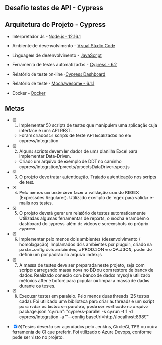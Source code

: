 ## Desafio testes de API - Cypress

## Arquitetura do Projeto - Cypress

- Interpretador Js - [Node.js - 12.16.1](https://nodejs.org/en/)

- Ambiente de desenvolvimento - [Visual Studio Code](https://code.visualstudio.com)

- Linguagem de desenvolvimento - [JavaScript](https://www.javascript.com)

- Ferramenta de testes automatizados - [Cypress - 6.2](http://cypress.io)

- Relatório de teste on-line -[Cypress Dashboard](https://dashboard.cypress.io/)

- Relatório de teste - [Mochawesome - 6.1.1](https://www.npmjs.com/package/mochawesome)

- Docker - [Docker](https://www.docker.com/get-started)

## Metas

- [x]	1) Implementar 50 scripts de testes que manipulem uma aplicação cuja interface é uma API REST. 
	- Foram criados 51 scripts de teste API localizados no em cypress/integration

- [x]	2) Alguns scripts devem ler dados de uma planilha Excel para implementar Data-Driven.
	- Criado um arquivo de exemplo de DDT no caminho cypress/integration/proects/proectsDataDriven.spec.js

- [x]	3) O projeto deve tratar autenticação.
			Tratado autenticação nos scripts de test.

- [x]	4) Pelo menos um teste deve fazer a validação usando REGEX (Expressões Regulares).
			Utilizado exemplo de regex para validar e-mails nos testes.

- [x]	5) O projeto deverá gerar um relatório de testes automaticamente.
			Utilizadas algumas ferramentas de reports, o mocha e também o dashboard do cypress, além de vídeos e screenshots do próprio cypress.

- [x]	6) Implementar pelo menos dois ambientes (desenvolvimento / homologação).
			Implantados dois ambientes por pluguin, criado na pasta config dois ambientes, o PROD.SON e o QA.JSON, podendo definir um por padrão no arquivo index.js

- [x]	7) A massa de testes deve ser preparada neste projeto, seja com scripts carregando massa nova no BD ou com restore de banco de dados.
			Realizado conexão com banco de dados mysql e utilizado métodos after e bofore para popular ou limpar a massa de dados durante os testes.

- [x]	8) Executar testes em paralelo. Pelo menos duas threads (25 testes cada).
			Foi utilizado uma biblioteca para criar as threads e um script para rodar os testes em paralelo, pode ser verificado no arquivo package.json
			"cy:run": "cypress-parallel -s cy:run -t 1 -d cypress/integration -a '\"--config baseUrl=http://localhost:8989\"'

- [x]	9)Testes deverão ser agendados pelo Jenkins, CircleCI, TFS ou outra ferramenta de CI que preferir.
			Foi utilizado o Azure Devops, conforme pode ser visto no projeto.
